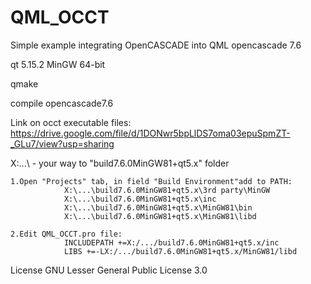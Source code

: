 # QML_OCCT
Simple example integrating OpenCASCADE into QML
opencascade 7.6

qt 5.15.2 MinGW 64-bit

qmake

compile opencascade7.6

Link on occt executable files: https://drive.google.com/file/d/1DONwr5bpLlDS7oma03epuSpmZT-_GLu7/view?usp=sharing

X:\...\ - your way to "build7.6.0MinGW81+qt5.x" folder

	1.Open "Projects" tab, in field "Build Environment"add to PATH:
				X:\...\build7.6.0MinGW81+qt5.x\3rd party\MinGW
				X:\...\build7.6.0MinGW81+qt5.x\inc
				X:\...\build7.6.0MinGW81+qt5.x\MinGW81\bin
				X:\...\build7.6.0MinGW81+qt5.x\MinGW81\libd

	2.Edit QML_OCCT.pro file:
				INCLUDEPATH +=X:/.../build7.6.0MinGW81+qt5.x/inc
				LIBS +=-LX:/.../build7.6.0MinGW81+qt5.x/MinGW81/libd

License
GNU Lesser General Public License 3.0
